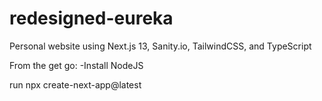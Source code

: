 # redesigned-eureka
Personal website using Next.js 13, Sanity.io, TailwindCSS, and TypeScript

From the get go:
-Install NodeJS

run 
npx create-next-app@latest